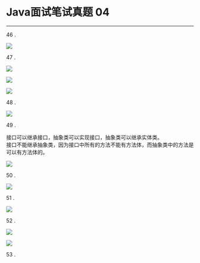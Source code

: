 # Java面试笔试真题 04
<hr>   

46 .   
    
![](https://i.imgur.com/GNiTT3X.jpg)   
  
47 .   
  
![](https://i.imgur.com/PRkd5nI.jpg)   
   
![](https://i.imgur.com/b4WJ1Ph.jpg)   
  
![](https://i.imgur.com/5mQZoFI.jpg)  
  
48 .   

![](https://i.imgur.com/wSn1Dlt.jpg)   
  
49 .     
  
接口可以继承接口，抽象类可以实现接口，抽象类可以继承实体类。    
接口不能继承抽象类，因为接口中所有的方法不能有方法体，而抽象类中的方法是可以有方法体的。  
  
![](https://i.imgur.com/E6lOKqc.jpg)   
  
50 .   
  
![](https://i.imgur.com/rpcCIrf.jpg)    
    
51 .    
  
![](https://i.imgur.com/9dWo7fL.jpg)   
   
52 .   
  
![](https://i.imgur.com/V4tSGrw.jpg)   
   
![](https://i.imgur.com/Ign50zR.jpg)   
   
53 .  